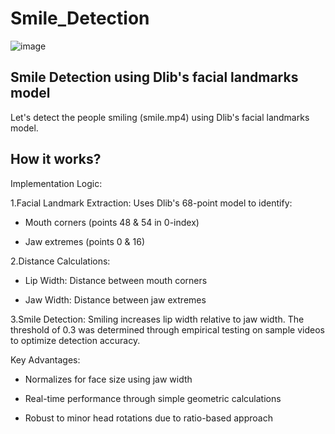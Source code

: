 # Smile_Detection

![image](https://github.com/user-attachments/assets/eb12b0b0-6b91-48fc-bd54-ac1a49c4030c)

## Smile Detection using Dlib's facial landmarks model

Let's detect the people smiling (smile.mp4) using Dlib's facial landmarks model.

## How it works?

Implementation Logic:

1.Facial Landmark Extraction:
Uses Dlib's 68-point model to identify:

- Mouth corners (points 48 & 54 in 0-index)

- Jaw extremes (points 0 & 16)

2.Distance Calculations:

- Lip Width: Distance between mouth corners

- Jaw Width: Distance between jaw extremes

3.Smile Detection:
Smiling increases lip width relative to jaw width. The threshold of 0.3 was determined through empirical testing on sample videos to optimize detection accuracy.

Key Advantages:

- Normalizes for face size using jaw width

- Real-time performance through simple geometric calculations

- Robust to minor head rotations due to ratio-based approach
